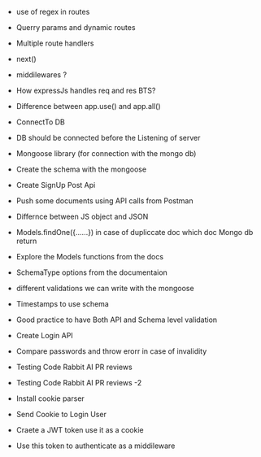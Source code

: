 - use of regex in routes
- Querry params and dynamic routes
- Multiple route handlers
- next()
- middilewares ?
- How expressJs handles req and res BTS?
- Difference between app.use() and app.all()

- ConnectTo DB
- DB should be connected before the Listening of server
- Mongoose library (for connection with the mongo db)
- Create the schema with the mongoose
- Create SignUp Post Api
- Push some documents using API calls from Postman

- Differnce between JS object and JSON
- Models.findOne({......}) in case of dupliccate doc which doc Mongo db return 
- Explore the Models functions from the docs

- SchemaType options from the documentaion
- different validations we can write with the mongoose
- Timestamps to use schema

- Good practice to have Both API and Schema level validation
- Create Login API
- Compare passwords and throw erorr in case of invalidity

- Testing Code Rabbit AI  PR reviews 
- Testing Code Rabbit AI  PR reviews -2

- Install cookie parser
- Send Cookie to Login User
- Craete a JWT token use it as a cookie 
- Use this token to authenticate as a middileware



